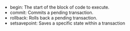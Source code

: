 - begin: The start of the block of code to execute.
- commit: Commits a pending transaction.
- rollback: Rolls back a pending transaction.
- setsavepoint: Saves a specific state within a transaction
